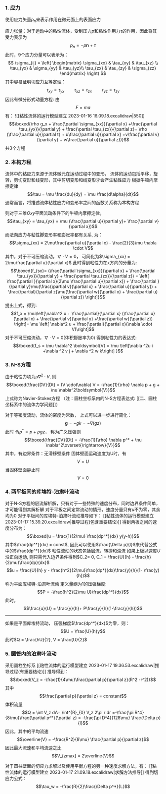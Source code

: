 ### 1. 应力
使用应力矢量$p_n$来表示作用在微元面上的表面应力

应力张量：对于运动中的粘性流体，受到压力$p$和粘性作用力$\tau$的作用，因此将其受力表示为
$$p_n =  -p \boldsymbol{n} + \tau$$
此时，9个应力分量可以表示为：
$$ \sigma_{ij} = \left( \begin{matrix} \sigma_{xx} & \tau_{xy} & \tau_{xz} \\ 
\tau_{yx} & \sigma_{yy} & \tau_{yz}\\ 
\tau_{zx} & \tau_{zy} & \sigma_{zz} \end{matrix} \right) $$
其中容易证明切应力互等定理： 
$$\tau_{xy} = \tau_{yx} \qquad \tau_{xz} = \tau_{zx} \qquad \tau_{yz} = \tau_{zy}$$
因此有微分形式动量方程: 
由
$$F = m a$$
有：
![[粘性流体的运行模型建立 2023-01-16 16.09.18.excalidraw|550]]
$$\boxed{\rho g_x + \frac{\partial \sigma_{xx}}{\partial x} +\frac{\partial \tau_{yx}}{\partial y} + \frac{\partial \tau_{zx}}{\partial z}= \rho (\frac{\partial u}{\partial t} + u\frac{\partial u}{\partial x} +v\frac{\partial v}{\partial y} + w\frac{\partial u}{\partial z})}$$
共3个方程

### 2. 本构方程
流体中的粘应力来源于流体微元在运动过程中的变形， 流体的运动包括平移，旋转，剪切变形和线变形，其中剪切变形和线变形才会产生粘性应力
根据牛顿内摩擦定律
$$\tau = \mu \frac{du}{dy} = \mu \frac{d\alpha}{dt}$$
通常而言，将描述流体粘性应力和变形率之间的函数关系称为本构方程

则对于三维$Oxy$平面流动条件下的牛顿内摩擦定律，
$$\tau_{xy} = \tau_{yx} = \mu (\frac{\partial u}{\partial y}+ \frac{\partial v}{\partial x})$$
而法向应力与粘性脚变形率和膨胀率都有关系, 为：
$$\sigma_{xx} = 2\mu\frac{\partial u}{\partial x} - \frac{2}{3}\mu \nabla \cdot V$$
其中，对于不可压缩流动，$\nabla  \cdot V = 0$， 可简化为$\sigma_{xx} = 2\mu\frac{\partial u}{\partial x}$
此时得到粘性力在x方向的分量为: 
$$\boxed{f_{sx}= (\frac{\partial \sigma_{xx}}{\partial x} + \frac{\partial \tau_{yx}}{\partial y} + \frac{\partial \tau_{zx}}{\partial z}) = \left[ \frac{\partial }{\partial x}(2\mu \frac{\partial u}{\partial x}) +  \frac{\partial }{\partial y}\mu(\frac{\partial v}{\partial x} + \frac{\partial u}{\partial y}) +  \frac{\partial}{\partial z}\mu(\frac{\partial w}{\partial x} + \frac{\partial u}{\partial z}) \right]}$$
提出上式，得到: 
$$f_x = \mu\left[\nabla^2 u + \frac{\partial}{\partial x} (\frac{\partial u}{\partial x} + \frac{\partial v}{\partial y} +\frac{\partial w}{\partial z}) \right]= \mu \left[ \nabla^2 u +  \frac{\partial}{\partial x}(\nabla \cdot V)\right]$$
对于不可压缩流动，$\nabla\cdot V=0$(体积膨胀率为0)
得到粘性力的表达式: 
$$\boxed{f_s = \mu \nabla^2 \boldsymbol{V} =  \mu \left[\nabla ^2u i +\nabla ^2 v j + \nabla ^2 w k\right] }$$

### 3. N-S方程
由于粘性力项为$\mu \nabla^2 \cdot V$, 则
$$\boxed{\frac{DV}{Dt} = (V \cdot\nabla) V = -\frac{1}{\rho} \nabla p + g + \nu \nabla^2\boldsymbol{V}}$$
上式称为Navier-Stokes方程
（注：圆柱坐标系内的N-S方程表达式: [[二、圆柱坐标系中的流体力学问题]]）

对于等密度流动，流体的密度为常数， 上式可以进一步进行简化： 
$$\boldsymbol{g}=  -gk = -\nabla(gz)$$
此时
令$p^*= p+\rho gz$， 称为广义压强则
$$\boxed{\frac{DV}{Dt} = -\frac{1}{\rho} \nabla p^* + \nu \nabla^2\overset{\rightarrow}{V}}$$
其中，有边界条件：无滑移壁条件
固体壁面运动速度为U时，有
$$V = U$$
当固体壁面静止时
$$V = 0$$
### 4. 两平板间的库埃特-泊肃叶流动 

对于N-S方程的层流解析解，只有对于一些特殊的速度分布，同时边界条件简单，才可能得到其解析解
对于平板之间定常流动的情形，速度分量只有$u$不为零，其余均为0
对于平板间的库埃特-泊肃叶流动推导如下：
[[粘性流体的运行模型建立 2023-01-17 15.39.20.excalidraw|推导过程(包含重要结论)]]
得到两板之间的速度分布为：
$$\boxed{u = \frac{1}{2\mu} \frac{dp^*}{dx} y(y-h)}$$
其中$\frac{dp^*}{dx} = const$, 因此可以使用$\frac{\Delta p}{l}$来代替公式中的$\frac{dp^*}{dx}$
粘性流动的状态包括层流，转捩和湍流
如果上板以速度$U$沿正向运动, 则只需代入边界条件得到$C_2= 0, C_1 = \frac{U}{h} - \frac{h}{2\mu}\frac{dp}{dx}$
$$u = \frac{U}{h} y - \frac{h^2}{2\mu}\frac{dp*}{dx}\frac{y}{h}(1- \frac{y}{h})$$
称为平面库埃特-泊肃叶流动
定义量纲为1的压强梯度:
$$P = -\frac{h^2}{2\mu U}\frac{dp^*}{dx}$$
此时，
$$\frac{u}{U} = \frac{y}{h}+ P\frac{y}{h}(1-\frac{y}{h})$$

---
如果是平面库埃特流动， 压强梯度$\frac{dp^*}{dx}$为零，则：
$$U = \frac{U}{h}y$$
此时$Q = \frac{hU}{2}, V = \frac{U}{2}$

### 5. 圆管内的泊肃叶流动
采用圆柱坐标系
[[粘性流体的运行模型建立 2023-01-17 19.36.53.excalidraw|推导过程(有重要结论)]]
推导得到： 
$$\boxed{V_z = -\frac{1}{4\mu}\frac{\partial p}{\partial z}(R^2 -r^2)}$$
其中
$$\frac{\partial p}{\partial z} = constant$$
体积流量
$$Q = \int V_z dA= \int^{R}_{0} V_z 2\pi r dr =-\frac{\pi R^4}{8\mu}\frac{\partial p^*}{\partial z} = -\frac{\pi D^4}{128\mu} \frac{\Delta p}{l}$$
因此，其中的平均流速
$$\overline{V} = -\frac{R^2}{8\mu} \frac{\partial p}{\partial z}$$
因此最大流速和平均流速之比
$$V_{zmax} = 2\overline{V}$$

对于圆柱壁面的切应力求解以及使用平衡方程的另一种速度求解方法，有： 
[[粘性流体的运行模型建立 2023-01-17 21.09.18.excalidraw|求解方法推导]]
得到切应力公式：
$$\tau_w = -\frac{R}{2}\frac{\Delta p^*}{L}$$
